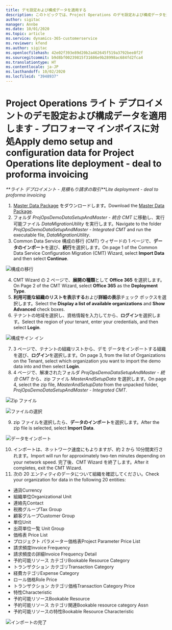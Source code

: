 ```yaml
---
title: デモ設定および構成データを適用する
description: このトピックでは、Project Operations のデモ設定および構成データを適用する方法に関する情報を提供します。
author: sigitac
manager: Annbe
ms.date: 10/01/2020
ms.topic: article
ms.service: dynamics-365-customerservice
ms.reviewer: kfend
ms.author: sigitac
ms.openlocfilehash: 42e02f393e89d20b2a462645f519a3792bee8f2f
ms.sourcegitcommit: b9d8bf00239815f31686e9b28998ac684fd2fca4
ms.translationtype: HT
ms.contentlocale: ja-JP
ms.lasthandoff: 10/02/2020
ms.locfileid: "3948937"
---
```

# <a name="apply-demo-setup-and-configuration-data-for-project-operations-lite-deployment---deal-to-proforma-invoicing"></a><span data-ttu-id="a01da-103">Project Operations ライト デプロイメントのデモ設定および構成データを適用します - プロフォーマ インボイスに対処</span><span class="sxs-lookup"><span data-stu-id="a01da-103">Apply demo setup and configuration data for Project Operations lite deployment - deal to proforma invoicing</span></span>

<span data-ttu-id="a01da-104">_\*\*ライト デプロイメント - 見積もり請求の取引_</span><span class="sxs-lookup"><span data-stu-id="a01da-104">_\*\*Lite deployment - deal to proforma invoicing_</span></span>

1. <span data-ttu-id="a01da-105">[Master Data Package](https://download.microsoft.com/download/3/4/1/341bf279-a64f-4baa-af31-ce624859b518/ProjOpsSampleSetupData%20-%20CE%20only%20CMT.zip) をダウンロードします。</span><span class="sxs-lookup"><span data-stu-id="a01da-105">Download the [Master Data Package](https://download.microsoft.com/download/3/4/1/341bf279-a64f-4baa-af31-ce624859b518/ProjOpsSampleSetupData%20-%20CE%20only%20CMT.zip).</span></span> 
2. <span data-ttu-id="a01da-106">フォルダ *ProjOpsDemoDataSetupAndMaster - 統合 CMT* に移動し、実行可能ファイル *DataMigrationUtility* を実行します。</span><span class="sxs-lookup"><span data-stu-id="a01da-106">Navigate to the folder *ProjOpsDemoDataSetupAndMaster - Integrated CMT* and run the executable file, *DataMigrationUtility*.</span></span>
3. <span data-ttu-id="a01da-107">Common Data Service 構成の移行 (CMT) ウィザードの 1 ページで、**データのインポート**を選び、**続行**を選択します。</span><span class="sxs-lookup"><span data-stu-id="a01da-107">On page 1 of the Common Data Service Configuration Migration (CMT) Wizard, select **Import Data** and then select **Continue**.</span></span>

![構成の移行](./media/1ConfigurationMigration.png)

4. <span data-ttu-id="a01da-109">CMT Wizard の 2 ページで、**展開の種類**として **Office 365** を選択します。</span><span class="sxs-lookup"><span data-stu-id="a01da-109">On Page 2 of the CMT Wizard, select **Office 365** as the **Deployment Type**.</span></span>
5. <span data-ttu-id="a01da-110">**利用可能な組織のリストを表示する**および**詳細の表示**チェック ボックスを選択します。</span><span class="sxs-lookup"><span data-stu-id="a01da-110">Select the **Display a list of available organizations** and **Show Advanced** check boxes.</span></span>
6. <span data-ttu-id="a01da-111">テナントの地域を選択し、資格情報を入力してから、**ログイン**を選択します。</span><span class="sxs-lookup"><span data-stu-id="a01da-111">Select the region of your tenant, enter your credentials, and then select **Login**.</span></span>

![構成サイン イン](./media/2ConfigurationSignin.png)

7. <span data-ttu-id="a01da-113">3 ページで、テナントの組織リストから、デモ データをインポートする組織を選び、**ログイン**を選択します。</span><span class="sxs-lookup"><span data-stu-id="a01da-113">On page 3, from the list of Organizations on the Tenant, select which organization you want to import the demo data into and then select **Login**.</span></span>
8. <span data-ttu-id="a01da-114">4 ページで、解凍されたフォルダ *ProjOpsDemoDataSetupAndMaster - 統合 CMT* から、zip ファイル *MasterAndSetupData* を選択します。</span><span class="sxs-lookup"><span data-stu-id="a01da-114">On page 4, select the zip file, *MasterAndSetupData* from the unpacked folder, *ProjOpsDemoDataSetupAndMaster - Integrated CMT*.</span></span>

![Zip ファイル](./media/3ZipFile.png)

![ファイルの選択](./media/4SelectAFile.png)

9. <span data-ttu-id="a01da-117">zip ファイルを選択したら、**データのインポート**を選択します。</span><span class="sxs-lookup"><span data-stu-id="a01da-117">After the zip file is selected, select **Import Data**.</span></span>

![データをインポート](./media/5ImportData.png)

10. <span data-ttu-id="a01da-119">インポートは、ネットワーク速度にもよりますが、約 2 から 10分間実行されます。</span><span class="sxs-lookup"><span data-stu-id="a01da-119">Import will run for approximately two-ten minutes depending on your network speed.</span></span> <span data-ttu-id="a01da-120">完了後、CMT Wizard を終了します。</span><span class="sxs-lookup"><span data-stu-id="a01da-120">After it completes, exit the CMT Wizard.</span></span> 
11. <span data-ttu-id="a01da-121">次の 20 エンティティのデータについて組織を確認してください。</span><span class="sxs-lookup"><span data-stu-id="a01da-121">Check your organization for data in the following 20 entities:</span></span>

- <span data-ttu-id="a01da-122">通貨</span><span class="sxs-lookup"><span data-stu-id="a01da-122">Currency</span></span>
- <span data-ttu-id="a01da-123">組織単位</span><span class="sxs-lookup"><span data-stu-id="a01da-123">Organizational Unit</span></span>
- <span data-ttu-id="a01da-124">連絡先</span><span class="sxs-lookup"><span data-stu-id="a01da-124">Contact</span></span>
- <span data-ttu-id="a01da-125">税務グループ</span><span class="sxs-lookup"><span data-stu-id="a01da-125">Tax Group</span></span>
- <span data-ttu-id="a01da-126">顧客グループ</span><span class="sxs-lookup"><span data-stu-id="a01da-126">Customer Group</span></span>
- <span data-ttu-id="a01da-127">単位</span><span class="sxs-lookup"><span data-stu-id="a01da-127">Unit</span></span>
- <span data-ttu-id="a01da-128">出荷単位一覧 </span><span class="sxs-lookup"><span data-stu-id="a01da-128">Unit Group</span></span>
- <span data-ttu-id="a01da-129">価格表 </span><span class="sxs-lookup"><span data-stu-id="a01da-129">Price List</span></span>
- <span data-ttu-id="a01da-130">プロジェクト パラメーター価格表</span><span class="sxs-lookup"><span data-stu-id="a01da-130">Project Parameter Price List</span></span>
- <span data-ttu-id="a01da-131">請求頻度</span><span class="sxs-lookup"><span data-stu-id="a01da-131">Invoice Frequency</span></span>
- <span data-ttu-id="a01da-132">請求頻度の詳細</span><span class="sxs-lookup"><span data-stu-id="a01da-132">Invoice Frequency Detail</span></span>
- <span data-ttu-id="a01da-133">予約可能リソース カテゴリ</span><span class="sxs-lookup"><span data-stu-id="a01da-133">Bookable Resource Category</span></span>
- <span data-ttu-id="a01da-134">トランザクション カテゴリ</span><span class="sxs-lookup"><span data-stu-id="a01da-134">Transaction Category</span></span>
- <span data-ttu-id="a01da-135">経費カテゴリ</span><span class="sxs-lookup"><span data-stu-id="a01da-135">Expense Category</span></span>
- <span data-ttu-id="a01da-136">ロール価格</span><span class="sxs-lookup"><span data-stu-id="a01da-136">Role Price</span></span>
- <span data-ttu-id="a01da-137">トランザクション カテゴリ価格</span><span class="sxs-lookup"><span data-stu-id="a01da-137">Transaction Category Price</span></span>
- <span data-ttu-id="a01da-138">特性</span><span class="sxs-lookup"><span data-stu-id="a01da-138">Characteristic</span></span>
- <span data-ttu-id="a01da-139">予約可能リソース</span><span class="sxs-lookup"><span data-stu-id="a01da-139">Bookable Resource</span></span>
- <span data-ttu-id="a01da-140">予約可能リソース カテゴリ関連</span><span class="sxs-lookup"><span data-stu-id="a01da-140">Bookable resource category Assn</span></span>
- <span data-ttu-id="a01da-141">予約可能リソースの特性</span><span class="sxs-lookup"><span data-stu-id="a01da-141">Bookable Resource Characteristic</span></span>

![インポートの完了](./media/6CompleteImport.png)
